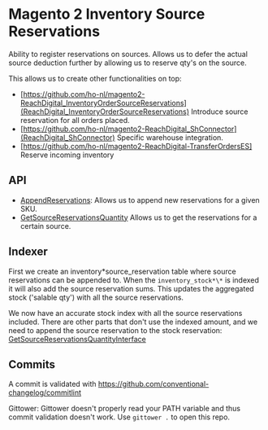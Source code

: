 # Magento 2 Inventory Source Reservations

Ability to register reservations on sources. Allows us to defer the actual
source deduction further by allowing us to reserve qty's on the source.

This allows us to create other functionalities on top:

- [https://github.com/ho-nl/magento2-ReachDigital_InventoryOrderSourceReservations](ReachDigital_InventoryOrderSourceReservations) Introduce source reservation for all orders placed.
- [https://github.com/ho-nl/magento2-ReachDigital_ShConnector](ReachDigital_ShConnector) Specific warehouse integration.
- [https://github.com/ho-nl/magento2-ReachDigital-TransferOrdersES] Reserve incoming inventory

## API

- [AppendReservations](https://github.com/ho-nl/magento2-ReachDigital_InventorySourceReservations/blob/master/ISReservationsApi/Model/AppendReservationsInterface.php):
  Allows us to append new reservations for a given SKU.
- [GetSourceReservationsQuantity](https://github.com/ho-nl/magento2-ReachDigital_InventorySourceReservations/blob/master/ISReservationsApi/Model/GetSourceReservationsQuantityInterface.php)
  Allows us to get the reservations for a certain source.

## Indexer

First we create an inventory*source_reservation table where source reservations
can be appended to. When the `inventory_stock*\*` is indexed it will also add
the source reservation sums. This updates the aggregated stock ('salable qty')
with all the source reservations.

We now have an accurate stock index with all the source reservations included.
There are other parts that don't use the indexed amount, and we need to append the
source reservation to the stock reservation:
[GetSourceReservationsQuantityInterface](https://github.com/ho-nl/magento2-ReachDigital_InventorySourceReservations/blob/master/ISReservationsApi/Model/GetSourceReservationsQuantityInterface.php)

## Commits

A commit is validated with https://github.com/conventional-changelog/commitlint

Gittower: Gittower doesn't properly read your PATH variable and thus commit
validation doesn't work. Use `gittower .` to open this repo.
